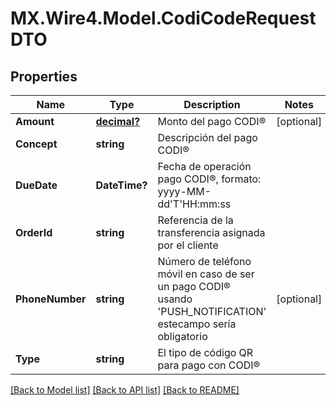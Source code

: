 # MX.Wire4.Model.CodiCodeRequestDTO
## Properties

Name | Type | Description | Notes
------------ | ------------- | ------------- | -------------
**Amount** | [**decimal?**](BigDecimal.md) | Monto del pago CODI® | [optional] 
**Concept** | **string** | Descripción del pago CODI® | 
**DueDate** | **DateTime?** | Fecha de operación pago CODI®, formato: yyyy-MM-dd&#x27;T&#x27;HH:mm:ss | 
**OrderId** | **string** | Referencia de la transferencia asignada por el cliente | 
**PhoneNumber** | **string** | Número de teléfono móvil en caso de ser un pago CODI® usando &#x27;PUSH_NOTIFICATION&#x27; estecampo sería obligatorio | [optional] 
**Type** | **string** | El tipo de código QR para pago con CODI® | 

[[Back to Model list]](../README.md#documentation-for-models) [[Back to API list]](../README.md#documentation-for-api-endpoints) [[Back to README]](../README.md)

